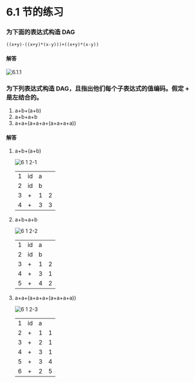 # 6.1 节的练习

### 为下面的表达式构造 DAG

    ((x+y)-((x+y)*(x-y)))+((x+y)*(x-y))
    
#### 解答

![6.1.1](https://f.cloud.github.com/assets/340282/1062040/9c986b90-121e-11e3-9baa-a316f8f3008c.gif)

    
### 为下列表达式构造 DAG，且指出他们每个子表达式的值编码。假定 + 是左结合的。

1. a+b+(a+b)
2. a+b+a+b
3. a+a+(a+a+a+(a+a+a+a))

#### 解答

1. a+b+(a+b)

    ![6 1 2-1](https://f.cloud.github.com/assets/340282/1062041/01abd1a2-121f-11e3-8b44-b41c5a30442b.gif)
    
    <table>
        <tbody>
            <tr>
                <td>1</td>
                <td>id</td>
                <td>a</td>
                <td></td>
            </tr>
            <tr>
                <td>2</td>
                <td>id</td>
                <td>b</td>
                <td></td>
            </tr>
            <tr>
                <td>3</td>
                <td>+</td>
                <td>1</td>
                <td>2</td>
            </tr>
            <tr>
                <td>4</td>
                <td>+</td>
                <td>3</td>
                <td>3</td>
            </tr>
        </tbody>
    </table>

2. a+b+a+b

    ![6 1 2-2](https://f.cloud.github.com/assets/340282/1062050/8ea74744-121f-11e3-9230-604af4a60cf7.gif)

    <table>
        <tbody>
            <tr>
                <td>1</td>
                <td>id</td>
                <td>a</td>
                <td></td>
            </tr>
            <tr>
                <td>2</td>
                <td>id</td>
                <td>b</td>
                <td></td>
            </tr>
            <tr>
                <td>3</td>
                <td>+</td>
                <td>1</td>
                <td>2</td>
            </tr>
            <tr>
                <td>4</td>
                <td>+</td>
                <td>3</td>
                <td>1</td>
            </tr>
            <tr>
                <td>5</td>
                <td>+</td>
                <td>4</td>
                <td>2</td>
            </tr>
        </tbody>
    </table>

3. a+a+(a+a+a+(a+a+a+a))

    ![6 1 2-3](https://f.cloud.github.com/assets/340282/1062059/ee983d66-121f-11e3-9937-f8ec477df4ed.gif)
    <table>
        <tbody>
            <tr>
                <td>1</td>
                <td>id</td>
                <td>a</td>
                <td></td>
            </tr>
            <tr>
                <td>2</td>
                <td>+</td>
                <td>1</td>
                <td>1</td>
            </tr>
            <tr>
                <td>3</td>
                <td>+</td>
                <td>2</td>
                <td>1</td>
            </tr>
            <tr>
                <td>4</td>
                <td>+</td>
                <td>3</td>
                <td>1</td>
            </tr>
            <tr>
                <td>5</td>
                <td>+</td>
                <td>3</td>
                <td>4</td>
            </tr>
            <tr>
                <td>6</td>
                <td>+</td>
                <td>2</td>
                <td>5</td>
            </tr>
        </tbody>
    </table>
